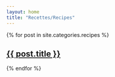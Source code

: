 ```yaml
---
layout: home
title: "Recettes/Recipes"
---
```


<div class="tiles">
{% for post in site.categories.recipes %}

<article class="tile" itemscope itemtype="http://schema.org/Article">
  <h2 class="post-title" itemprop="name"><a href="{{ site.url }}{{ post.url }}">{{ post.title }}</a></h2>
</article>
  
{% endfor %}
</div><!-- /.tiles -->


